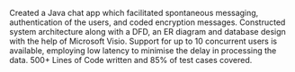 Created a Java chat app which facilitated spontaneous messaging, authentication of the users, and coded encryption messages. Constructed system architecture along with a DFD, an ER diagram and database design with the help of Microsoft Visio. Support for up to 10 concurrent users is available, employing low latency to minimise the delay in processing the data. 500+ Lines of Code written and 85% of test cases covered.

